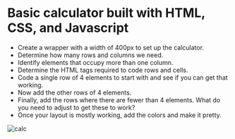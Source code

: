 # Basic calculator built with HTML, CSS, and Javascript

* Create a wrapper with a width of 400px to set up the calculator.
* Determine how many rows and columns we need.
* Identify elements that occupy more than one column.
* Determine the HTML tags required to code rows and cells.
* Code a single row of 4 elements to start with and see if you can get that working.
* Now add the other rows of 4 elements.
* Finally, add the rows where there are fewer than 4 elements. What do you need to adjust to get these to work?
* Once your layout is mostly working, add the colors and make it pretty.


![calc](https://user-images.githubusercontent.com/24884380/183709877-b11459e9-6d0b-4310-9f0b-db8f0a4b33c8.jpg)
